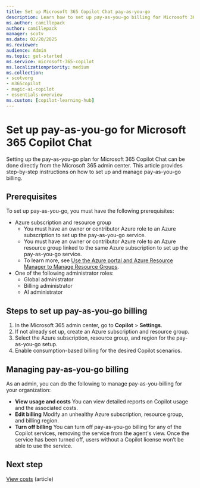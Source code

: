 ```yaml
---
title: Set up Microsoft 365 Copilot Chat pay-as-you-go
description: Learn how to set up pay-as-you-go billing for Microsoft 365 Copilot Chat.
ms.author: camillepack
author: camillepack
manager: scotv
ms.date: 02/20/2025
ms.reviewer: 
audience: Admin
ms.topic: get-started
ms.service: microsoft-365-copilot
ms.localizationpriority: medium
ms.collection: 
- scotvorg
- m365copilot
- magic-ai-copilot
- essentials-overview
ms.custom: [copilot-learning-hub]
---
```


# Set up pay-as-you-go for Microsoft 365 Copilot Chat

Setting up the pay-as-you-go plan for Microsoft 365 Copilot Chat can be done directly from the Microsoft 365 admin center. This article provides step-by-step instructions on how to set up and manage pay-as-you-go billing.

## Prerequisites

To set up pay-as-you-go, you must have the following prerequisites:

- Azure subscription and resource group
  - You must have an owner or contributor Azure role to an Azure subscription to set up the pay-as-you-go service.
  - You must have an owner or contributor Azure role to an Azure resource group linked to the same Azure subscription to set up the pay-as-you-go service.
  - To learn more, see [Use the Azure portal and Azure Resource Manager to Manage Resource Groups](/azure/azure-resource-manager/management/manage-resource-groups-portal).
- One of the following administrator roles:
  - Global administrator
  - Billing administrator
  - AI administrator

## Steps to set up pay-as-you-go billing

1. In the Microsoft 365 admin center, go to **Copilot** > **Settings**.
1. If not already set up, create an Azure subscription and resource group.
1. Select the Azure subscription, resource group, and region for the pay-as-you-go setup.
1. Enable consumption-based billing for the desired Copilot scenarios.

## Managing pay-as-you-go billing

As an admin, you can do the following to manage pay-as-you-billing for your organization:

- **View usage and costs** You can view detailed reports on Copilot usage and the associated costs.
- **Edit billing** Modify an unhealthy Azure subscription, resource group, and billing region.
- **Turn off billing** You can turn off pay-as-you-go billing for any of the Copilot services, removing the service from the agent's view. Once the service has been turned off, users without a Copilot license won’t be able to use the service.

## Next step

[View costs](view-cost.md) (article)
